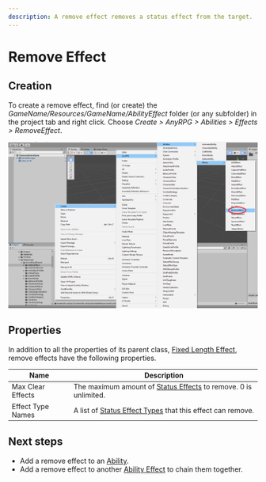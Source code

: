 ```yaml
---
description: A remove effect removes a status effect from the target.
---
```


# Remove Effect

## Creation

To create a remove effect, find (or create) the _GameName/Resources/GameName/AbilityEffect_ folder (or any subfolder) in the project tab and right click.  Choose _Create > AnyRPG > Abilities > Effects > RemoveEffect_.

![](<../../.gitbook/assets/image (2).png>)

## Properties

In addition to all the properties of its parent class, [Fixed Length Effect](./#fixed-length-effect-properties), remove effects have the following properties.

| Name              | Description                                                                            |
| ----------------- | -------------------------------------------------------------------------------------- |
| Max Clear Effects | The maximum amount of [Status Effects](status-effect.md) to remove. 0 is unlimited.    |
| Effect Type Names | A list of [Status Effect Types](../status-effect-type.md) that this effect can remove. |

## Next steps

* Add a remove effect to an [Ability](../abilities/).
* Add a remove effect to another [Ability Effect](./) to chain them together.
